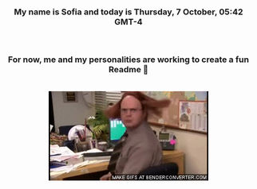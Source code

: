 


<div align="center">
<h3 >My name is Sofia and today is Thursday, 7 October, 05:42 GMT-4</h3><br>
<h3 >For now, me and my personalities are working to create a fun Readme 👋
</h3><br>
<img src='img/dwight.gif' alt='working...'/>
</div>
